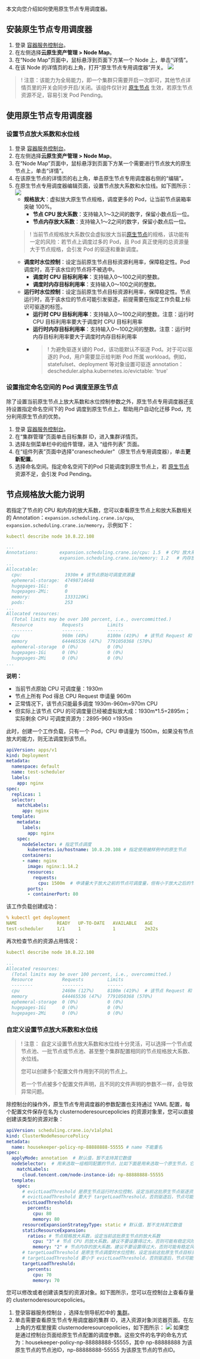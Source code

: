 

本文向您介绍如何使用原生节点专用调度器。

## 安装原生节点专用调度器
1. 登录 [容器服务控制台](https://console.cloud.tencent.com/tke2/cluster?rid=8)。
2. 在左侧选择**云原生资产管理 > Node Map**。
3. 在“Node Map”页面中，鼠标悬浮到页面下方某一个 Node 上，单击“详情”。
4. 在该 Node 的详情页的右上角，打开“原生节点专用调度器”开关。
![](https://qcloudimg.tencent-cloud.cn/raw/4ba513112b247e1714ad149d2bc92b5c.png)

>! 注意：该能力为全局能力，即一个集群只需要开启一次即可，其他节点详情页里的开关会同步开启/关闭。该组件仅针对 [原生节点](https://cloud.tencent.com/document/product/457/78197) 生效，若原生节点资源不足，容易引发 Pod Pending。

## 使用原生节点专用调度器

### 设置节点放大系数和水位线

1. 登录 [容器服务控制台](https://console.cloud.tencent.com/tke2/cluster?rid=8)。
2. 在左侧选择**云原生资产管理 > Node Map**。
3. 在“Node Map”页面中，鼠标悬浮到页面下方某一个需要进行节点放大的原生节点上，单击“详情”。
4. 在该原生节点的详情页的右上角，单击原生节点专用调度器右侧的“编辑”。
5. 在原生节点专用调度器编辑页面，设置节点放大系数和水位线。如下图所示：
![](https://qcloudimg.tencent-cloud.cn/raw/e524a2924da3cb0bd4e95090e64071a0.png)
	- **规格放大**：虚拟放大原生节点规格，调度更多的 Pod，让当前节点装箱率突破 100%。
		- **节点 CPU 放大系数**：支持输入1～3之间的数字，保留小数点后一位。
		- **节点内存放大系数**：支持输入1～2之间的数字，保留小数点后一位。
	>! 当前节点规格放大系数仅会虚拟放大当前[原生节点](https://cloud.tencent.com/document/product/457/78197)的规格，该功能有一定的风险：若节点上调度过多的 Pod，且 Pod 真正使用的总资源量大于节点规格，会引发 Pod 的驱逐和重新调度。
	- **调度时水位控制**：设定当前原生节点目标资源利用率，保障稳定性。Pod 调度时，高于该水位的节点将不被选中。
		- **调度时 CPU 目标利用率**：支持输入0～100之间的整数。
		- **调度时内存目标利用率**：支持输入0～100之间的整数。
	- **运行时水位控制**：设定当前原生节点目标资源利用率，保障稳定性。节点运行时，高于该水位的节点可能引发驱逐，前提需要在指定工作负载上标识可驱逐的标签。
		- **运行时 CPU 目标利用率**：支持输入0～100之间的整数。注意：运行时 CPU 目标利用率要大于调度时 CPU 目标利用率
		- **运行时内存目标利用率**：支持输入0～100之间的整数。注意：运行时内存目标利用率要大于调度时内存目标利用率
		- >! 为避免驱逐关键的 Pod，该功能默认不驱逐 Pod。对于可以驱逐的 Pod，用户需要显示给判断 Pod 所属 workload。例如，statefulset、deployment 等对象设置可驱逐 annotation：descheduler.alpha.kubernetes.io/evictable: 'true'

### 设置指定命名空间的 Pod 调度至原生节点

除了设置当前原生节点上放大系数和水位控制参数之外，原生节点专用调度器还支持设置指定命名空间下的 Pod 调度到原生节点上，帮助用户自动化迁移 Pod，充分利用原生节点的优势。

1. 登录 [容器服务控制台](https://console.cloud.tencent.com/tke2/cluster?rid=8)。
2. 在“集群管理”页面单击目标集群 ID，进入集群详情页。
3. 选择左侧菜单栏中的组件管理，进入 “组件列表” 页面。
4. 在“组件列表”页面中选择"cranescheduler"（原生节点专用调度器），单击**更新配置**。
5. 选择命名空间。指定命名空间下的Pod 只能调度到原生节点上，若 [原生节点](https://cloud.tencent.com/document/product/457/78197) 资源不足，会引发 Pod Pending。


## 节点规格放大能力说明

若指定了节点的 CPU 和内存的放大系数，您可以查看原生节点上和放大系数相关的 Annotation：`expansion.scheduling.crane.io/cpu`, `expansion.scheduling.crane.io/memory`，示例如下：

```yaml
kubectl describe node 10.8.22.108

...
Annotations:        expansion.scheduling.crane.io/cpu: 1.5	# CPU 放大系数
                    expansion.scheduling.crane.io/memory: 1.2	# 内存放大系数
...
Allocatable:
  cpu:                1930m	# 该节点原始可调度资源量
  ephemeral-storage:  47498714648
  hugepages-1Gi:      0
  hugepages-2Mi:      0
  memory:             1333120Ki
  pods:               253
...
Allocated resources:
  (Total limits may be over 100 percent, i.e., overcommitted.)
  Resource           Requests         Limits
  --------           --------         ------
  cpu                960m (49%)       8100m (419%)	# 该节点 Request 和 Limit 占用量
  memory             644465536 (47%)  7791050368 (570%)
  ephemeral-storage  0 (0%)           0 (0%)
  hugepages-1Gi      0 (0%)           0 (0%)
  hugepages-2Mi      0 (0%)           0 (0%)
...
```

**说明：**
- 当前节点原始 CPU 可调度量：1930m
- 节点上所有 Pod 得总 CPU Request 申请量 960m
- 正常情况下，该节点只能最多调度 1930m-960m=970m CPU
- 但实际上该节点 CPU 的可调度量已经被虚拟放大成：1930m*1.5=2895m；实际剩余 CPU 可调度资源为：2895-960 =1935m

此时，创建一个工作负载，只有一个 Pod，CPU 申请量为 1500m，如果没有节点放大的能力，则无法调度到该节点。

```yaml
apiVersion: apps/v1
kind: Deployment
metadata:
  namespace: default
  name: test-scheduler
  labels:
    app: nginx
spec:
  replicas: 1
  selector:
    matchLabels:
      app: nginx
  template:
    metadata:
      labels:
        app: nginx
    spec:
      nodeSelector:	# 指定节点调度
        kubernetes.io/hostname: 10.8.20.108	# 指定使用被样例中的原生节点
      containers:
      - name: nginx
        image: nginx:1.14.2
        resources:
          requests:
            cpu: 1500m	# 申请量大于放大之前的节点可调度量，但有小于放大之后的节点可调度量
        ports:
        - containerPort: 80
```

该工作负载创建成功：

```yaml
% kubectl get deployment 
NAME               READY   UP-TO-DATE   AVAILABLE   AGE
test-scheduler     1/1     1            1           2m32s

```

再次检查节点的资源占用情况：

```yaml
kubectl describe node 10.8.22.108

...
Allocated resources:
  (Total limits may be over 100 percent, i.e., overcommitted.)
  Resource           Requests         Limits
  --------           --------         ------
  cpu                2460m (127%)     8100m (419%)	# 该节点 Request 和 Limit 占用量。可以看到，Request 总和超过了节点原始可调度量，节点规格放大成功。
  memory             644465536 (47%)  7791050368 (570%)
  ephemeral-storage  0 (0%)           0 (0%)
  hugepages-1Gi      0 (0%)           0 (0%)
  hugepages-2Mi      0 (0%)           0 (0%)
```

### 自定义设置节点放大系数和水位线

>! 注意：
> 自定义设置节点放大系数和水位线十分灵活，可以选择一个节点或节点池、一批节点或节点池、甚至整个集群配置相同的节点规格放大系数、水位线。
> 
> 您可以创建多个配置文件作用到不同的节点上。
> 
> 若一个节点被多个配置文件声明，且不同的文件声明的参数不一样，会导致异常问题。

除控制台的操作外，原生节点专用调度器的参数配置也支持通过 YAML 配置，每个配置文件保存在名为 clusternoderesourcepolicies 的资源对象里，您可以直接创建该类型的资源对象：
```yaml
apiVersion: scheduling.crane.io/v1alpha1
kind: ClusterNodeResourcePolicy
metadata:
  name: housekeeper-policy-np-88888888-55555 # name 不能重名
spec:
  applyMode: annotation	 # 默认值，暂不支持其它数值
  nodeSelector:	 # 用来选取一组相同配置的节点，比如下面是用来选取一个原生节点，它的 ID 是 np-88888888-55555。也可以使用一批节点共有的标签，实现批量节点的选择。
    matchLabels:
      cloud.tencent.com/node-instance-id: np-88888888-55555
  template:
    spec:
      # evictLoadThreshold 是原生节点运行时水位控制，设定当前这批原生节点驱逐资源利用率，保障稳定性。Pod 在原生节点上运行时，高于该水位的原生节点可能发生驱逐。为避免驱逐关键的 Pod，该功能默认不驱逐 Pod。对于可以驱逐的 Pod，用户需要显示给判断 Pod 所属 workload。例如，statefulset、deployment 等对象设置可驱逐 annotation：descheduler.alpha.kubernetes.io/evictable: 'true'。
      # evictLoadThreshold 要大于 targetLoadThreshold，否则驱逐后，节点可能持续被调度新的 Pod 导致抖动
      evictLoadThreshold: 
        percents:
          cpu: 80
          memory: 80
      resourceExpansionStrategyType: static # 默认值，暂不支持其它数值
      staticResourceExpansion:
        ratios: # 节点规格放大系数，设定当前这批原生节点的放大系数
          cpu: "3" # 节点 CPU 的放大系数。建议不要设置得过大，否则可能有稳定风险，控制台限制最大数值为3
          memory: "2" # 节点内存的放大系数。建议不要设置得过大，否则可能有稳定风险，控制台限制最大数值为3
      # targetLoadThreshold 是原生节点调度时水位控制，设定当前这批原生节点目标资源利用率，保障稳定性。Pod 调度时，高于该水位的原生节点将不被选中。
      # targetLoadThreshold 要小于 evictLoadThreshold，否则驱逐后，节点可能持续被调度新的 Pod 导致抖动
      targetLoadThreshold: 
        percents:
          cpu: 70
          memory: 70
```


您可以修改或者创建该类型的资源对象。如下图所示，您可以在控制台上查看存量的 clusternoderesourcepolicies。
1. 登录容器服务控制台 ，选择左侧导航栏中的 [集群](https://console.cloud.tencent.com/tke2/cluster)。
2. 单击需要查看原生节点专用调度器的集群 ID，进入资源对象浏览器页面。在左上角的方框里搜索 clusternoderesourcepolicies，如下图所示：
![](https://qcloudimg.tencent-cloud.cn/raw/538730d8c561de5ff7fb5a5ece6a6889.png)
如果您是通过控制台页面给原生节点配置的调度参数。这些文件的名字的命名方式为：housekeeper-policy-np-88888888-55555，其中 np-88888888 为该原生节点的节点池ID，np-88888888-55555 为该原生节点的节点ID。
